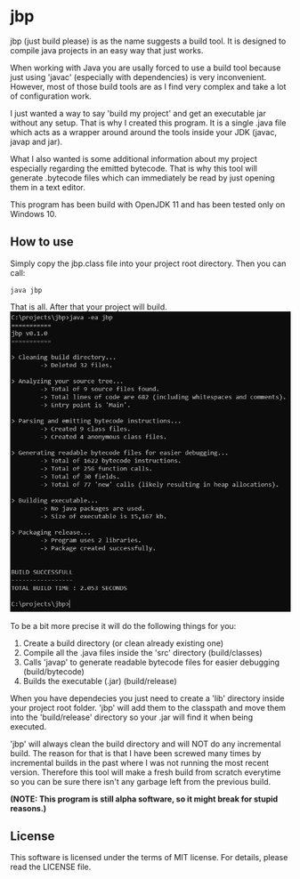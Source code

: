 # jbp

jbp (just build please) is as the name suggests a build tool. It is designed to
compile java projects in an easy way that just works.

When working with Java you are usally forced to use a build tool because
just using 'javac' (especially with dependencies) is very inconvenient. However, most of those build tools are
as I find very complex and take a lot of configuration work.

I just wanted a way to say 'build my project' and get an executable jar without any setup.
That is why I created this program. It is a single .java file which acts as a wrapper around
around the tools inside your JDK (javac, javap and jar).

What I also wanted is some additional information about my project especially regarding the emitted bytecode.
That is why this tool will generate .bytecode files which can immediately be read by just opening them in a
text editor.

This program has been build with OpenJDK 11 and has been tested only on Windows 10.

## How to use

Simply copy the jbp.class file into your project root directory. Then you can call:
```
java jbp
```

That is all. After that your project will build.
![output](image.PNG)


To be a bit more precise it will do the following things for you:

1. Create a build directory (or clean already existing one)
2. Compile all the .java files inside the 'src' directory (build/classes)
3. Calls 'javap' to generate readable bytecode files for easier debugging (build/bytecode)
4. Builds the executable (.jar) (build/release)

When you have dependecies you just need to create a 'lib' directory inside your project root folder.
'jbp' will add them to the classpath and move them into the 'build/release' directory so your .jar will
find it when being executed.

'jbp' will always clean the build directory and will NOT do any incremental build. The reason for that is that I have been
screwed many times by incremental builds in the past where I was not running the most recent version.
Therefore this tool will make a fresh build from scratch everytime so you can be sure there isn't any garbage left from
the previous build.

**(NOTE: This program is still alpha software, so it might break for stupid reasons.)**

## License

This software is licensed under the terms of MIT license.
For details, please read the LICENSE file.
